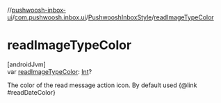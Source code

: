 //[pushwoosh-inbox-ui](../../../index.md)/[com.pushwoosh.inbox.ui](../index.md)/[PushwooshInboxStyle](index.md)/[readImageTypeColor](read-image-type-color.md)

# readImageTypeColor

[androidJvm]\
var [readImageTypeColor](read-image-type-color.md): [Int](https://kotlinlang.org/api/latest/jvm/stdlib/kotlin-stdlib/kotlin/-int/index.html)?

The color of the read message action icon. By default used {@link #readDateColor}
